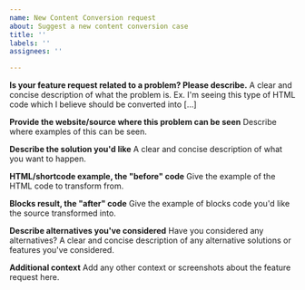 ```yaml
---
name: New Content Conversion request
about: Suggest a new content conversion case
title: ''
labels: ''
assignees: ''

---
```


**Is your feature request related to a problem? Please describe.**
A clear and concise description of what the problem is. Ex. I'm seeing this type of HTML code which I believe should be converted into [...]

**Provide the website/source where this problem can be seen**
Describe where examples of this can be seen.

**Describe the solution you'd like**
A clear and concise description of what you want to happen.

**HTML/shortcode example, the "before" code**
Give the example of the HTML code to transform from.

**Blocks result, the "after" code**
Give the example of blocks code you'd like the source transformed into.

**Describe alternatives you've considered**
Have you considered any alternatives? A clear and concise description of any alternative solutions or features you've considered.

**Additional context**
Add any other context or screenshots about the feature request here.
